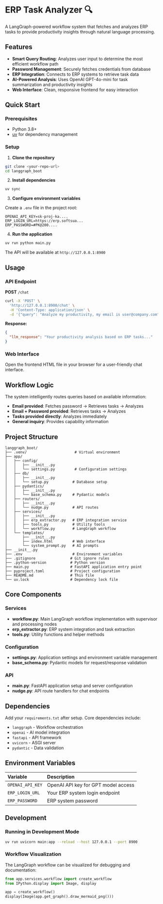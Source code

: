 # ERP Task Analyzer 🔍

A LangGraph-powered workflow system that fetches and analyzes ERP tasks to provide productivity insights through natural language processing.

## Features

- **Smart Query Routing**: Analyzes user input to determine the most efficient workflow path
- **Password Management**: Securely fetches credentials from database
- **ERP Integration**: Connects to ERP systems to retrieve task data
- **AI-Powered Analysis**: Uses OpenAI GPT-4o-mini for task summarization and productivity insights
- **Web Interface**: Clean, responsive frontend for easy interaction


## Quick Start

### Prerequisites

- Python 3.8+
- [uv](https://github.com/astral-sh/uv) for dependency management


### Setup

1. **Clone the repository**
```bash
git clone <your-repo-url>
cd langgraph_boot
```

2. **Install dependencies**
```bash
uv sync
```

3. **Configure environment variables**

Create a `.env` file in the project root:

```env
OPENAI_API_KEY=sk-proj-ka....
ERP_LOGIN_URL=https://erp.softsua...
ERP_PASSWORD=#PK@200....
```

4. **Run the application**
```bash
uv run python main.py
```

The API will be available at `http://127.0.0.1:8900`

## Usage

### API Endpoint

**POST** `/chat`

```bash
curl -X 'POST' \
  'http://127.0.0.1:8900/chat' \
  -H 'Content-Type: application/json' \
  -d '{"query": "Analyze my productivity, my email is user@company.com"}'
```

**Response:**

```json
{
  "llm_response": "Your productivity analysis based on ERP tasks..."
}
```


### Web Interface

Open the frontend HTML file in your browser for a user-friendly chat interface.

## Workflow Logic

The system intelligently routes queries based on available information:

- **Email provided**: Fetches password → Retrieves tasks → Analyzes
- **Email + Password provided**: Retrieves tasks → Analyzes
- **Tasks provided directly**: Analyzes immediately
- **General inquiry**: Provides capability information


## Project Structure

```
langgraph_boot/
├── .venv/                      # Virtual environment
├── app/
│   ├── config/
│   │   ├── __init__.py
│   │   └── settings.py         # Configuration settings
│   ├── db/
│   │   ├── __init__.py
│   │   └── setup.py           # Database setup
│   ├── pydantics/
│   │   ├── __init__.py
│   │   └── base_schema.py     # Pydantic models
│   ├── routers/
│   │   ├── __init__.py
│   │   └── nudge.py           # API routes
│   ├── services/
│   │   ├── __init__.py
│   │   ├── erp_extractor.py   # ERP integration service
│   │   ├── tools.py           # Utility tools
│   │   └── workflow.py        # LangGraph workflow
│   └── templates/
│       ├── __init__.py
│       ├── index.html         # Web interface
│       └── system_prompt.py   # AI prompts
├── __init__.py
├── .env                       # Environment variables
├── .gitignore                # Git ignore rules
├── .python-version           # Python version
├── main.py                   # FastAPI application entry point
├── pyproject.toml            # Project configuration
├── README.md                 # This file
└── uv.lock                   # Dependency lock file
```


## Core Components

### Services

- **workflow.py**: Main LangGraph workflow implementation with supervisor and processing nodes
- **erp_extractor.py**: ERP system integration and task extraction
- **tools.py**: Utility functions and helper methods


### Configuration

- **settings.py**: Application settings and environment variable management
- **base_schema.py**: Pydantic models for request/response validation


### API

- **main.py**: FastAPI application setup and server configuration
- **nudge.py**: API route handlers for chat endpoints


## Dependencies

Add your `requirements.txt` after setup. Core dependencies include:

- `langgraph` - Workflow orchestration
- `openai` - AI model integration
- `fastapi` - API framework
- `uvicorn` - ASGI server
- `pydantic` - Data validation


## Environment Variables

| Variable | Description |
| :-- | :-- |
| `OPENAI_API_KEY` | OpenAI API key for GPT model access |
| `ERP_LOGIN_URL` | Your ERP system login endpoint |
| `ERP_PASSWORD` | ERP system password |

## Development

### Running in Development Mode

```bash
uv run uvicorn main:app --reload --host 127.0.0.1 --port 8900
```


### Workflow Visualization

The LangGraph workflow can be visualized for debugging and documentation:

```python
from app.services.workflow import create_workflow
from IPython.display import Image, display

app = create_workflow()
display(Image(app.get_graph().draw_mermaid_png()))
```
